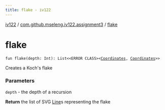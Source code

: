 ```yaml
---
title: flake - iv122
---
```


[iv122](../index.md) / [com.github.mseleng.iv122.assignment3](index.md) / [flake](.)

# flake

`fun flake(depth: Int): List<<ERROR CLASS><`[`Coordinates`](../com.github.mseleng.iv122.util/-coordinates/index.md)`, `[`Coordinates`](../com.github.mseleng.iv122.util/-coordinates/index.md)`>>`

Creates a Koch's flake

### Parameters

`depth` - the depth of a recursion

**Return**
the list of SVG [Line](../com.github.mseleng.iv122.util/-line.md)s representing the flake

